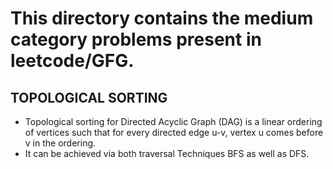 # This directory contains the medium category problems present in leetcode/GFG.

## TOPOLOGICAL SORTING

- Topological sorting for Directed Acyclic Graph (DAG) is a linear ordering of vertices such that for every directed edge u-v, vertex u comes before v in the ordering.
- It can be achieved via both traversal Techniques BFS as well as DFS.
